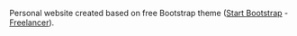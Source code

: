 Personal website created based on free Bootstrap theme ([Start Bootstrap](http://startbootstrap.com/) - [Freelancer](http://startbootstrap.com/template-overviews/freelancer/)).
